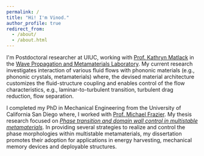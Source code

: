 ```yaml
---
permalink: /
title: "Hi! I'm Vinod."
author_profile: true
redirect_from: 
  - /about/
  - /about.html
---
```


I'm Postdoctoral researcher at UIUC, working with [Prof. Kathryn Matlack](https://scholar.google.com/citations?user=JX7S9ZwAAAAJ&hl=en&oi=ao) in the [Wave Propagation and Metamaterials Laboratory](https://matlack.mechanical.illinois.edu/). My current research investigates interaction of various fluid flows with phononic materials (e.g., phononic crystals, metamaterials) where, the devised material architecture customizes the fluid-structure coupling and enables control of the flow characteristics, e.g., laminar-to-turbulent transition, turbulent drag reduction, flow separation. 

I completed my PhD in Mechanical Engineering from the University of California San Diego where, I worked with [Prof. Michael Frazier](https://scholar.google.com/citations?user=zu1DR1sAAAAJ&hl=en&oi=ao). My thesis research focused on [<i>Phase transition and domain wall control in multistable metamaterials</i>](https://www.proquest.com/openview/87a976661c0bb149005068169a0ea8a5/1?pq-origsite=gscholar&cbl=18750&diss=y). In providing several strategies to realize and control the phase morphologies within multistable metamaterials, my dissertation promotes their adoption for applications in energy harvesting, mechanical memory devices and deployable structures.